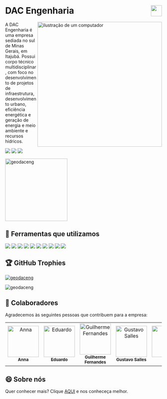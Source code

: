 # DAC Engenharia <img align="right" height="35" src="https://github.com/user-attachments/assets/57425265-992e-450e-9973-781397f32bd8"/>

<img src="https://raw.githubusercontent.com/MicaelliMedeiros/micaellimedeiros/master/image/computer-illustration.png" alt="ilustração de um computador" min-width="400px" max-width="400px" width="400px" align="right">

<p align="left"> 
  A DAC Engenharia é uma empresa sediada no sul de Minas Gerais, em Itajubá. Possui corpo técnico multidisciplinar, com foco no desenvolvimento de projetos de infraestrutura, desenvolvimento urbano, eficiência energética e geração de energia e meio ambiente e recursos hídricos.
</p>



<a href="https://www.linkedin.com/company/dac-engenharia" target="_blank"><img src="https://img.shields.io/badge/-LinkedIn-%230077B5?style=for-the-badge&logo=linkedin&logoColor=white" target="_blank"></a>
<a href = "mailto:geodac@daceng.com.br"><img src="https://img.shields.io/badge/Gmail-D14836?style=for-the-badge&logo=gmail&logoColor=white" target="_blank"></a>
<a href="https://www.instagram.com/dac_engenharia_ltda" target="_blank"><img src="https://img.shields.io/badge/-Instagram-%23E4405F?style=for-the-badge&logo=instagram&logoColor=white" target="_blank"></a>

  <a href="https://github.com/geodaceng">
  	<img height=200 align="center" src="https://github-readme-stats.vercel.app/api?username=geodaceng&show_icons=true&theme=dracula&locale=en&count_private=true&layout=compact" alt="geodaceng" />
  </a>
 

## 🦾 Ferramentas que utilizamos

<div>
<img src="https://img.shields.io/badge/HTML5-E34F26?style=for-the-badge&logo=html5&logoColor=white" target="_blank">
<img src="https://img.shields.io/badge/CSS3-1572B6?style=for-the-badge&logo=css3&logoColor=white" target="_blank">
<img src="https://img.shields.io/badge/JavaScript-F7DF1E?style=for-the-badge&logo=javascript&logoColor=black" target="_blank">
<img src="https://img.shields.io/badge/React-20232A?style=for-the-badge&logo=react&logoColor=61DAFB" target="_blank">
<img src="https://img.shields.io/badge/React_Native-20232A?style=for-the-badge&logo=react&logoColor=61DAFB" target="_blank">
<img src="https://img.shields.io/badge/Playwright-45ba4b?style=for-the-badge&logo=Playwright&logoColor=white" target="_blank">
<img src="https://img.shields.io/badge/GIT-E44C30?style=for-the-badge&logo=git&logoColor=white" target="_blank">
<img src="https://img.shields.io/badge/MySQL-005C84?style=for-the-badge&logo=mysql&logoColor=white" target="_blank">
<img src="https://img.shields.io/badge/VSCode-0078D4?style=for-the-badge&logo=visual%20studio%20code&logoColor=white" target="_blank">
<img src="https://img.shields.io/badge/Trello-0052CC?style=for-the-badge&logo=trello&logoColor=white" target="_blank">
</div>

## 🏆 GitHub Trophies

<p align="left"> <a href="https://github.com/ryo-ma/github-profile-trophy"><img src="https://github-profile-trophy.vercel.app/?username=geodaceng&rank=SECRET,SSS,SS,S,AAA,AA,A,B,C&column=-1&theme=dracula" alt="geodaceng" /></a> </p>

<p align="left"> <img src="https://komarev.com/ghpvc/?username=geodaceng&label=Profile%20views&color=0e75b6&style=flat" alt="geodaceng" /> </p>



## 🤝 Colaboradores

Agradecemos às seguintes pessoas que contribuem para a empresa:

<table>
  <tr>
    <td align="center">
      <a href="#" title="defina o título do link">
        <img src="https://avatars.githubusercontent.com/u/151260429" width="100px;" alt="Anna"/><br>
        <sub>
          <b>Anna</b>
        </sub>
      </a>
    </td>
    <td align="center">
      <a href="#" title="defina o título do link">
        <img src="https://avatars.githubusercontent.com/u/96221715" width="100px;" alt="Eduardo"/><br>
        <sub>
          <b>Eduardo</b>
        </sub>
      </a>
    </td>
    <td align="center">
      <a href="#" title="defina o título do link">
        <img src="https://avatars.githubusercontent.com/u/96323012" width="100px;" alt="Guilherme Fernandes"/><br>
        <sub>
          <b>Guilherme Fernandes</b>
        </sub>
      </a>
    </td>
    <td align="center">
      <a href="#" title="defina o título do link">
        <img src="https://avatars.githubusercontent.com/u/87676513" width="100px;" alt="Gustavo Salles"/><br>
        <sub>
          <b>Gustavo Salles</b>
        </sub>
      </a>
    </td>
     <td align="center">
      <a href="#" title="defina o título do link">
        <img src="https://avatars.githubusercontent.com/u/91032815" width="100px;" alt="Igor"/><br>
        <sub>
          <b>Igor</b>
        </sub>
      </a>
    </td>
    <td align="center">
      <a href="#" title="defina o título do link">
        <img src="https://avatars.githubusercontent.com/u/130799698" width="100px;" alt="Henrique"/><br>
        <sub>
          <b>Henrique</b>
        </sub>
      </a>
    </td>
  </tr>
</table>

## 😄 Sobre nós

Quer conhecer mais? Clique [AQUI](CONTRIBUTING.md) e nos conheceça melhor.
